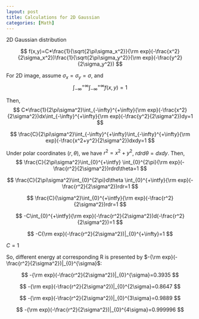 ```yaml
---
layout: post
title: Calculations for 2D Gaussian
categories: [Math]
---
```


2D Gaussian distribution

$$
f(x,y)=C*\frac{1}{\sqrt{2\pi\sigma_x^2}}{\rm exp}(-\frac{x^2}{2\sigma_x^2})\frac{1}{\sqrt{2\pi\sigma_y^2}}{\rm exp}(-\frac{y^2}{2\sigma_y^2})
$$

For 2D image, assume $\sigma_x=\sigma_y=\sigma$, and
$$
\int_{-\infty}^{+\infty}\int_{-\infty}^{+\infty}f(x,y)=1
$$

Then,
$$
C*\frac{1}{2\pi\sigma^2}\int_{-\infty}^{+\infty}{\rm exp}(-\frac{x^2}{2\sigma^2})dx\int_{-\infty}^{+\infty}{\rm exp}(-\frac{y^2}{2\sigma^2})dy=1
$$

$$
\frac{C}{2\pi\sigma^2}\int_{-\infty}^{+\infty}\int_{-\infty}^{+\infty}{\rm exp}(-\frac{x^2+y^2}{2\sigma^2})dxdy=1
$$

Under polar coordinates $(r, \theta)$, we have $r^2=x^2+y^2$, $rdrd\theta=dxdy$. Then,
$$
\frac{C}{2\pi\sigma^2}\int_{0}^{+\intfy} \int_{0}^{2\pi}{\rm exp}(-\frac{r^2}{2\sigma^2})rdrd\theta=1
$$

$$
\frac{C}{2\pi\sigma^2}\int_{0}^{2\pi}d\theta \int_{0}^{+\intfy}{\rm exp}(-\frac{r^2}{2\sigma^2})rdr=1
$$

$$
\frac{C}{\sigma^2}\int_{0}^{+\intfy}{\rm exp}(-\frac{r^2}{2\sigma^2})rdr=1
$$

$$
-C\int_{0}^{+\intfy}{\rm exp}(-\frac{r^2}{2\sigma^2})d(-\frac{r^2}{2\sigma^2})=1
$$

$$
-C{\rm exp}(-\frac{r^2}{2\sigma^2})|_{0}^{+\infty}=1
$$

$C=1$

So, different energy at corresponding R is presented by $-{\rm exp}(-\frac{r^2}{2\sigma^2})|_{0}^{\sigma}$:

$$
-{\rm exp}(-\frac{r^2}{2\sigma^2})|_{0}^{\sigma}=0.3935
$$

$$
-{\rm exp}(-\frac{r^2}{2\sigma^2})|_{0}^{2\sigma}=0.8647
$$

$$
-{\rm exp}(-\frac{r^2}{2\sigma^2})|_{0}^{3\sigma}=0.9889
$$

$$
-{\rm exp}(-\frac{r^2}{2\sigma^2})|_{0}^{4\sigma}=0.999996
$$